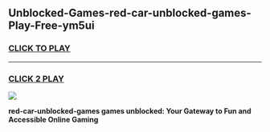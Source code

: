 
## Unblocked-Games-red-car-unblocked-games-Play-Free-ym5ui
<h3>
<a href="https://premium76.site?title=red-car-unblocked-games&ref=18A">CLICK TO PLAY</a></h3>
<hr>

<h3>
<a href="https://premium76.site?title=red-car-unblocked-games&ref=18A">CLICK 2 PLAY</a>
  
</h3>

<a href="https://premium76.site?title=red-car-unblocked-games&ref=18A"><img src="https://clearcache.store/games.png"></a>


**red-car-unblocked-games games unblocked: Your Gateway to Fun and Accessible Online Gaming**
